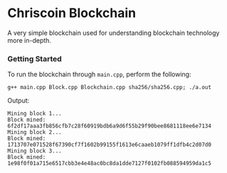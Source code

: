 # Chriscoin Blockchain
A very simple blockchain used for understanding blockchain technology more in-depth.

### Getting Started
To run the blockchain through `main.cpp`, perform the following:

```
g++ main.cpp Block.cpp Blockchain.cpp sha256/sha256.cpp; ./a.out 
```
Output:
```
Mining block 1...
Block mined: 6f2df17aaa3fb856cfb7c28f60919bdb6a9d6f55b29f90bee8681118ee6e7134
Mining block 2...
Block mined: 1713707e071528f67390cf7f1602b99155f1613e6caaeb1079ff1dfb4c2d07d0
Mining block 3...
Block mined: 1e98f0f01a715e6517cbb3e4e48ac0bc8da1dde7127f0102fb088594959da1c5
```
